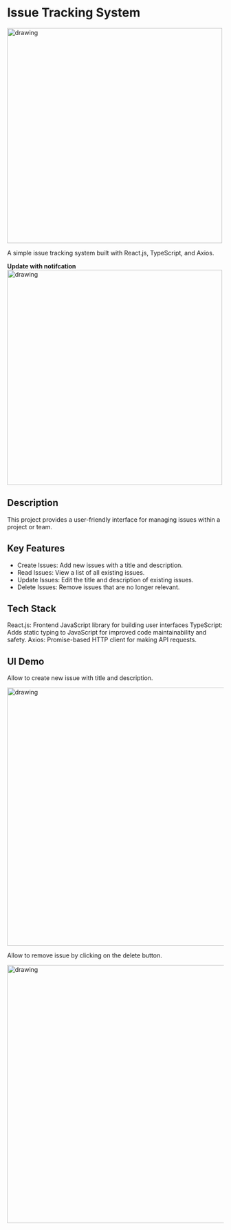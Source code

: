 # Issue Tracking System

<img src="https://github.com/hxtruong6/site-mate-fullstack-test/assets/24609363/664f1a7f-4d09-494d-8a74-f4254ea66d78" alt="drawing" style="width:500px;"/>

A simple issue tracking system built with React.js, TypeScript, and Axios.

**Update with notifcation**
<img src="https://github.com/hxtruong6/site-mate-fullstack-test/assets/24609363/e48e5ba3-29d4-4751-8a0a-4e34d79cf064" alt="drawing" style="width:500px;"/>

## Description

This project provides a user-friendly interface for managing issues within a project or team.

## Key Features

- Create Issues: Add new issues with a title and description.
- Read Issues: View a list of all existing issues.
- Update Issues: Edit the title and description of existing issues.
- Delete Issues: Remove issues that are no longer relevant.

## Tech Stack

React.js: Frontend JavaScript library for building user interfaces
TypeScript: Adds static typing to JavaScript for improved code maintainability and safety.
Axios: Promise-based HTTP client for making API requests.

## UI Demo

Allow to create new issue with title and description.

<img src="https://github.com/hxtruong6/site-mate-fullstack-test/assets/24609363/bca6ab50-8344-490f-b930-bba7b54f7032" alt="drawing" style="width:600px;"/>

Allow to remove issue by clicking on the delete button.

<img src="https://github.com/hxtruong6/site-mate-fullstack-test/assets/24609363/8fe38b57-2f18-4284-82e3-c839642d4a4c" alt="drawing" style="width:600px;"/>
